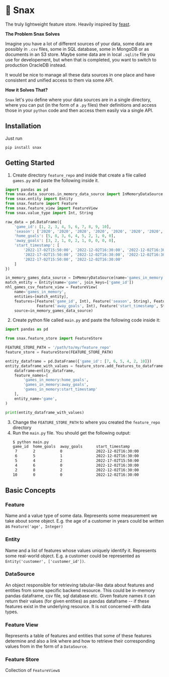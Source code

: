 # 🍟 Snax

The truly lightweight feature store. Heavily inspired by [feast](https://github.com/feast-dev/feast).

**The Problem Snax Solves**

Imagine you have a lot of different sources of your data, some data are possibly in `.csv` files, some in SQL database,
some in MongoDB or as documents in an S3 store.
Maybe some data are in local `.sqlite` file you use for developement,
but when that is completed, you want to switch to production OracleDB instead.

It would be nice to manage all these data sources in one place and have consistent and unified access to them via some
API.

**How it Solves That?**

`Snax` let's you define where your data sources are in a single directory, where you can put (in the form of a `.py`
files) their definitions and access those in your `python` code and then access them easily via a single API.

## Installation

Just run

```
pip install snax
```

## Getting Started

1. Create directory `feature_repo` and inside that create a file called `games.py` and paste the following inside it.

```python
import pandas as pd
from snax.data_sources.in_memory_data_source import InMemoryDataSource
from snax.entity import Entity
from snax.feature import Feature
from snax.feature_view import FeatureView
from snax.value_type import Int, String

raw_data = pd.DataFrame({
    'game_id': [1, 2, 3, 4, 5, 6, 7, 8, 9, 10],
    'season': ['2020', '2020', '2020', '2020', '2020', '2020', '2020', '2020', '2020', '2020'],
    'home_goals': [5, 8, 3, 6, 4, 5, 2, 1, 0, 0],
    'away_goals': [3, 2, 1, 0, 2, 1, 0, 0, 0, 0],
    'start_timestamp': [
        '2022-17-02T15:50:00', '2022-12-02T16:30:00', '2022-12-02T16:30:00', '2022-12-02T16:30:00',
        '2022-17-02T15:50:00', '2022-12-02T16:30:00', '2022-12-02T16:30:00', '2022-12-02T16:30:00',
        '2022-17-02T15:50:00', '2022-12-02T16:30:00'
    ]
})

in_memory_games_data_source = InMemoryDataSource(name='games_in_memory', data=raw_data)
match_entity = Entity(name='game', join_keys=['game_id'])
nhl_games_csv_feature_view = FeatureView(
    name='games_in_memory',
    entities=[match_entity],
    features=[Feature('game_id', Int), Feature('season', String), Feature('home_goals', Int),
              Feature('away_goals', Int), Feature('start_timestamp', String)],
    source=in_memory_games_data_source)
```

2. Create python file called `main.py` and paste the following code inside it:

```python
import pandas as pd

from snax.feature_store import FeatureStore

FEATURE_STORE_PATH = '/path/to/my/feature_repo'
feature_store = FeatureStore(FEATURE_STORE_PATH)

entity_dataframe = pd.DataFrame({'game_id': [7, 6, 5, 4, 2, 10]})
entity_dataframe_with_values = feature_store.add_features_to_dataframe(
    dataframe=entity_dataframe,
    feature_names=[
        'games_in_memory:home_goals',
        'games_in_memory:away_goals',
        'games_in_memory:start_timestamp'
    ],
    entity_name='game',
)

print(entity_dataframe_with_values)
```

3. Change the `FEATURE_STORE_PATH` to where you created the `feature_repo` directory
4. Run the `main.py` file. You should get the following output:
    ```bash
    $ python main.py 
    game_id  home_goals  away_goals      start_timestamp
     7       2           0               2022-12-02T16:30:00
     6       5           1               2022-12-02T16:30:00
     5       4           2               2022-17-02T15:50:00
     4       6           0               2022-12-02T16:30:00
     2       8           2               2022-12-02T16:30:00
    10       0           0               2022-12-02T16:30:00
    ```

## Basic Concepts

### Feature

Name and a value type of some data. Represents some measurement we take about some object. E.g. the age of a customer in
years could be written as `Feature('age', Integer)`

### Entity

Name and a list of features whose values uniquely identify it. Represents some real-world object. E.g. a
customer could be represented as `Entity('customer', ['customer_id'])`.

### DataSource

An object responsible for retrieving tabular-like data about features and entities from some specific backend resource.
This could be in-memory pandas dataframe, csv file, sql database etc.
Given feature names it can return their values (for given entities) as pandas dataframe -- if these features exist
in the underlying resource. It is not concerned with data types.

### Feature View

Represents a table of features and entities that some of these features determine and also a link where and how to
retrieve their corresponding values from in the form of a `DataSource`.

### Feature Store

Collection of `FeatureView`s


